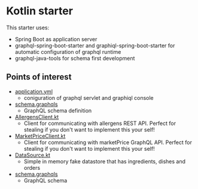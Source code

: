 # Kotlin starter

This starter uses:

- Spring Boot as application server
- graphql-spring-boot-starter and graphiql-spring-boot-starter for automatic configuration of graphql runtime
- graphql-java-tools for schema first development

## Points of interest

- [application.yml](/1_starter/kotlin/src/main/resources/application.yml)
  - coniguration of graphql servlet and graphiql console
- [schema.graphqls](/1_starter/kotlin/src/main/resources/schema.graphqls)
  - GraphQL schema definition
- [AllergensClient.kt](/3_examples/kotlin/src/main/kotlin/no/systek/graphqlworkshop/clients/AllergensClient.kt)
  - Client for communicating with allergens REST API. Perfect for stealing if you don't want to implement this your self!
- [MarketPriceClient.kt](/3_examples/kotlin/src/main/kotlin/no/systek/graphqlworkshop/clients/MarketPriceClient.kt)
  - Client for communicating with marketPrice GraphQL API. Perfect for stealing if you don't want to implement this your self!
- [DataSource.kt](/3_examples/kotlin/src/main/kotlin/no/systek/graphqlworkshop/storage/DataSource.kt)
  - Simple in memory fake datastore that has ingredients, dishes and orders
- [schema.graphqls](/3_examples/kotlin/src/main/resources/schema.graphqls)
  - GraphQL schema
